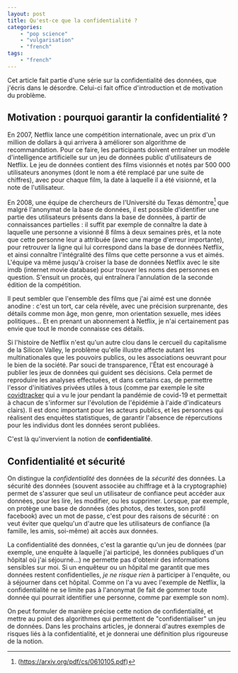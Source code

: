 ```yaml
---
layout: post
title: Qu'est-ce que la confidentialité ?
categories:
    - "pop science"
    - "vulgarisation"
    - "french"
tags: 
    - "french"
---
```


Cet article fait partie d'une série sur la confidentialité des données, que j'écris dans le désordre. Celui-ci fait office d'introduction et de motivation du problème.

<!--more-->

## Motivation : pourquoi garantir la confidentialité ?
En 2007, Netflix lance une compétition internationale, avec un prix d'un million de dollars à qui arrivera à améliorer son algorithme de recommandation. Pour ce faire, les participants doivent entraîner un modèle d'intelligence artificielle sur un jeu de données public d'utilisateurs de Netflix. Le jeu de données contient des films visionnés et notés par 500 000 utilisateurs anonymes (dont le nom a été remplacé par une suite de chiffres), avec pour chaque film, la date à laquelle il a été visionné, et la note de l'utilisateur. 

En 2008, une équipe de chercheurs de l'Université du Texas démontre[^1] que malgré l'anonymat de la base de données, il est possible d'identifier une partie des utilisateurs présents dans la base de données, à partir de connaissances partielles : il suffit par exemple de connaître la date à laquelle une personne a visionné 8 films à deux semaines près, et la note que cette personne leur a attribuée (avec une marge d'erreur importante), pour retrouver la ligne qui lui correspond dans la base de données Netflix, et ainsi connaître l'intégralité des films que cette personne a vus et aimés. L'équipe va même jusqu'à croiser la base de données Netflix avec le site imdb (internet movie database) pour trouver les noms des personnes en question. S'ensuit un procès, qui entraînera l'annulation de la seconde édition de la compétition.

Il peut sembler que l'ensemble des films que j'ai aimé est une donnée anodine : c'est un tort, car cela révèle, avec une précision surprenante, des détails comme mon âge, mon genre, mon orientation sexuelle, mes idées politiques... Et en prenant un abonnement à Netflix, je n'ai certainement pas envie que tout le monde connaisse ces détails.

Si l'histoire de Netflix n'est qu'un autre clou dans le cercueil du capitalisme de la Silicon Valley, le problème qu'elle illustre affecte autant les multinationales que les pouvoirs publics, ou les associations oeuvrant pour le bien de la société. Par souci de transparence, l'État est encouragé à publier les jeux de données qui guident ses décisions. Cela permet de reproduire les analyses effectuées, et dans certains cas, de permettre l'essor d'initiatives privées utiles à tous (comme par exemple le site [covidtracker](https://covidtracker.fr/) qui a vu le jour pendant la pandémie de covid-19 et permettait à chacun de s'informer sur l'évolution de l'épidémie à l'aide d'indicateurs clairs). Il est donc important pour les acteurs publics, et les personnes qui réalisent des enquêtes statistiques, de garantir l'absence de répercutions pour les individus dont les données seront publiées.

C'est là qu'invervient la notion de **confidentialité**.

## Confidentialité et sécurité
On distingue la *confidentialité* des données de la *sécurité* des données. La sécurité des données (souvent associée au chiffrage et à la cryptographie) permet de s'assurer que seul un utilisateur de confiance peut accéder aux données, pour les lire, les modifier, ou les supprimer. Lorsque, par exemple, on protège une base de données (des photos, des textes, son profil facebook) avec un mot de passe, c'est pour des raisons de sécurité : on veut éviter que quelqu'un d'autre que les utilisateurs de confiance (la famille, les amis, soi-même) ait accès aux données.

La confidentialité des données, c'est la garantie qu'un jeu de données (par exemple, une enquête à laquelle j'ai participé, les données publiques d'un hôpital où j'ai séjourné...) ne permette pas d'obtenir des informations sensibles sur moi. Si un enquêteur ou un hôpital me garantit que mes données restent confidentielles, *je ne risque rien* à participer à l'enquête, ou à séjourner dans cet hôpital. Comme on l'a vu avec l'exemple de Netflix, la confidentialité ne se limite pas à l'anonymat (le fait de gommer toute donnée qui pourrait identifier une personne, comme par exemple son nom).

On peut formuler de manière précise cette notion de confidentialité, et mettre au point des algorithmes qui permettent de "confidentialiser" un jeu de données. Dans les prochains articles, je donnerai d'autres exemples de risques liés à la confidentialité, et je donnerai une définition plus rigoureuse de la notion.

[^1]: (https://arxiv.org/pdf/cs/0610105.pdf)
